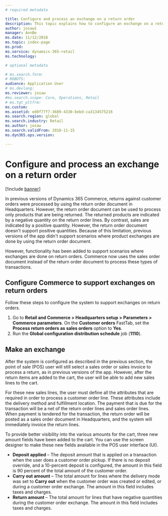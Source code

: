 ```yaml
---
# required metadata

title: Configure and process an exchange on a return order
description: This topic explains how to configure an exchange on a return in Dynamics 365 Commerce.
author: josaw1
manager: AnnBe
ms.date: 11/12/2018
ms.topic: index-page
ms.prod: 
ms.service: dynamics-365-retail
ms.technology: 

# optional metadata

# ms.search.form: 
# ROBOTS: 
audience: Application User
# ms.devlang: 
ms.reviewer: josaw
#ms.search.scope: Core, Operations, Retail
# ms.tgt_pltfrm: 
ms.custom: 
ms.assetid: ed0f77f7-3609-4330-bebd-ca3134575216
ms.search.region: global
ms.search.industry: Retail
ms.author: josaw
ms.search.validFrom: 2018-11-15
ms.dyn365.ops.version: 

---
```

# Configure and process an exchange on a return order

[!include [banner](includes/banner.md)]

In previous versions of Dynamics 365 Commerce, returns against customer orders were processed by using the return order document in Headquarters. However, the return order document can be used to process only products that are being returned. The returned products are indicated by a negative quantity on the return order lines. By contrast, sales are indicated by a positive quantity. However, the return order document doesn't support positive quantities. Because of this limitation, previous versions of the app didn't support scenarios where product exchanges are done by using the return order document.

However, functionality has been added to support scenarios where exchanges are done on return orders. Commerce now uses the sales order document instead of the return order document to process these types of transactions.

## Configure Commerce to support exchanges on return orders

Follow these steps to configure the system to support exchanges on return orders.

1. Go to **Retail and Commerce \> Headquarters setup \> Parameters \> Commerce parameters**. On the **Customer orders** FastTab, set the **Process return orders as sales orders** option to **Yes**.
2. Run the **Global configuration distribution schedule** job (**1110**).

## Make an exchange

After the system is configured as described in the previous section, the point of sale (POS) user will still select a sales order or sales invoice to process a return, as in previous versions of the app. However, after the return items are added to the cart, the user will be able to add new sales lines to the cart.

For these new sales lines, the user must define all the attributes that are required in order to process a customer order line. These attributes include the delivery method and fulfillment location. The payment that is due for the transaction will be a net of the return order lines and sales order lines. When payment is tendered for the transaction, the return order will be posted as a sales order document in Headquarters, and the system will immediately invoice the return lines.

To provide better visibility into the various amounts for the cart, three new amount fields have been added to the cart. You can use the screen designer to make these new fields available in the POS user interface (UI).

- **Deposit applied** – The deposit amount that is applied on a transaction when the user does a customer order pickup. If there is no deposit override, and a 10-percent deposit is configured, the amount in this field is 90 percent of the total amount of the customer order.
- **Carry out amount** – The total amount for lines where the delivery mode was set to **Carry out** when the customer order was created or edited, or during a customer order exchange. The amount in this field includes taxes and charges.
- **Return amount** – The total amount for lines that have negative quantities during the customer order exchange. The amount in this field includes taxes and charges.
